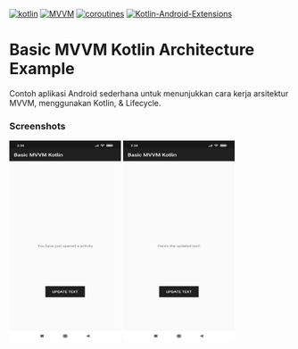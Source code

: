 [![kotlin](https://img.shields.io/badge/Kotlin-1.3.xxx-brightgreen.svg)](https://kotlinlang.org/)
[![MVVM](https://img.shields.io/badge/Clean--Code-MVVM-brightgreen.svg)](https://github.com/googlesamples/android-architecture) 
[![coroutines](https://img.shields.io/badge/coroutines-asynchronous-red.svg)](https://kotlinlang.org/docs/reference/coroutines-overview.html)
[![Kotlin-Android-Extensions](https://img.shields.io/badge/Kotlin--Android--Extensions-plugin-red.svg)](https://kotlinlang.org/docs/tutorials/android-plugin.html)


# Basic MVVM Kotlin Architecture Example
Contoh aplikasi Android sederhana untuk menunjukkan cara kerja arsitektur MVVM, menggunakan Kotlin, &amp; Lifecycle.

### Screenshots

<div align:left;display:inline;>
  <img width="200" height="360" src="https://github.com/SetiaBudy-Me/basic-mvvm-kotlin-architecture-example/blob/master/screenshot/Image%2001.jpeg"/>
  <img width="200" height="360" src="https://github.com/SetiaBudy-Me/basic-mvvm-kotlin-architecture-example/blob/master/screenshot/Image%2002.jpeg"/>
</div>

$~~$
